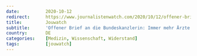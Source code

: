 ```yaml
---
date:          2020-10-12
redirect:      https://www.journalistenwatch.com/2020/10/12/offener-brief-bundeskanzlerin/
title:         Jouwatch
subtitle:      'Offener Brief an die Bundeskanzlerin: Immer mehr Ärzte haben genug vom Irrsinn der Corona-Politik'
country:       DE
categories:    [Medizin, Wissenschaft, Widerstand]
tags:          [jouwatch]
---
```

